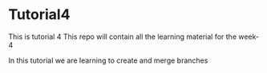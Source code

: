 # Tutorial4

This is tutorial 4
This repo will contain all the learning material for the week-4


In this tutorial we are learning to create and merge branches